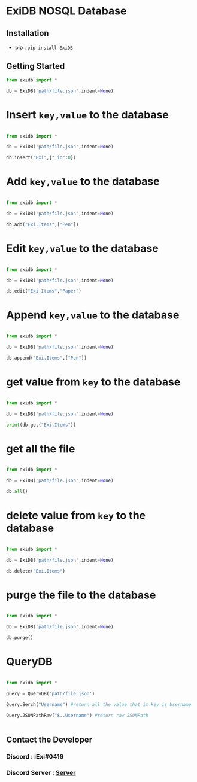 # ExiDB NOSQL Database


## Installation

+ pip : `pip install ExiDB`

## Getting Started

```py
from exidb import *

db = ExiDB('path/file.json',indent=None)

```


# Insert `key,value` to the database

```py

from exidb import *

db = ExiDB('path/file.json',indent=None)

db.insert("Exi",{"_id":0})

```

# Add `key,value` to the database

```py

from exidb import *

db = ExiDB('path/file.json',indent=None)

db.add("Exi.Items",["Pen"])

```

# Edit `key,value` to the database

```py

from exidb import *

db = ExiDB('path/file.json',indent=None)

db.edit("Exi.Items","Paper")

```

# Append `key,value` to the database

```py

from exidb import *

db = ExiDB('path/file.json',indent=None)

db.append("Exi.Items",["Pen"])


```

# get value from `key` to the database

```py

from exidb import *

db = ExiDB('path/file.json',indent=None)

print(db.get("Exi.Items"))


```

# get all the file

```py

from exidb import *

db = ExiDB('path/file.json',indent=None)

db.all()


```

# delete value from `key` to the database

```py

from exidb import *

db = ExiDB('path/file.json',indent=None)

db.delete("Exi.Items")


```
# purge the file to the database

```py

from exidb import *

db = ExiDB('path/file.json',indent=None)

db.purge()

```

# QueryDB

```py

from exidb import *

Query = QueryDB('path/file.json')

Query.Serch("Username") #return all the value that it key is Username

Query.JSONPathRaw("$..Username") #return raw JSONPath
 
```


## Contact the Developer 

### Discord : iExi#0416
### Discord Server : [Server](https://discord.gg/Q48kJxFsU7)

